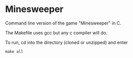 # Minesweeper
Command line version of the game "Minesweeper" in C.

The Makefile uses gcc but any c compiler will do.

To run, cd into the directory (cloned or unzipped) and enter

`make all`
